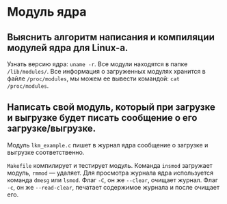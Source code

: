 # Модуль ядра 

## Выяснить алгоритм написания и компиляции модулей ядра для Linux-а.

Узнать версию ядра: `uname -r`. Все модули находятся в папке `/lib/modules/`. Все информация о загруженных модулях хранится в файле `/proc/modules`, мы можем ее вывести командой: `cat /proc/modules`.

## Написать свой модуль, который при загрузке и выгрузке будет писать сообщение о его загрузке/выгрузке.

Модуль `lkm_example.c` пишет в журнал ядра сообщение о загрузке и выгрузке соответственно.

`Makefile` компилирует и тестирует модуль. Команда `insmod` загружает модуль, `rmmod` — удаляет. Для просмотра журнала ядра используется команда `dmesg` или `lsmod`. Флаг `-C`, он же `--clear`, очищает журнал.  Флаг `-c`, он же `--read-clear`, печатает содержимое журнала и после очищает его.
